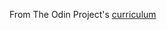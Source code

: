 From The Odin Project's [curriculum](https://www.theodinproject.com/courses/javascript/lessons/restaurant-page)